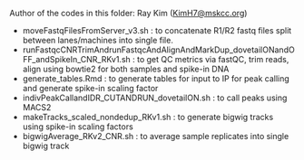 Author of the codes in this folder: Ray Kim (KimH7@mskcc.org)
- moveFastqFilesFromServer_v3.sh : to concatenate R1/R2 fastq files split between lanes/machines into single file.
- runFastqcCNRTrimAndrunFastqcAndAlignAndMarkDup_dovetailONandOFF_andSpikeIn_CNR_RKv1.sh : to get QC metrics via fastQC, trim reads, align using bowtie2 for both samples and spike-in DNA
- generate_tables.Rmd : to generate tables for input to IP for peak calling and generate spike-in scaling factor
- indivPeakCallandIDR_CUTANDRUN_dovetailON.sh : to call peaks using MACS2
- makeTracks_scaled_nondedup_RKv1.sh : to generate bigwig tracks using spike-in scaling factors
- bigwigAverage_RKv2_CNR.sh : to average sample replicates into single bigwig track
